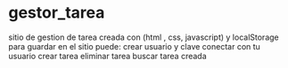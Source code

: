 # gestor_tarea
sitio de gestion de tarea creada con (html , css, javascript) y 
localStorage para guardar 
en el sitio puede:
crear usuario y clave
conectar con tu usuario
crear tarea
eliminar tarea
buscar tarea creada
